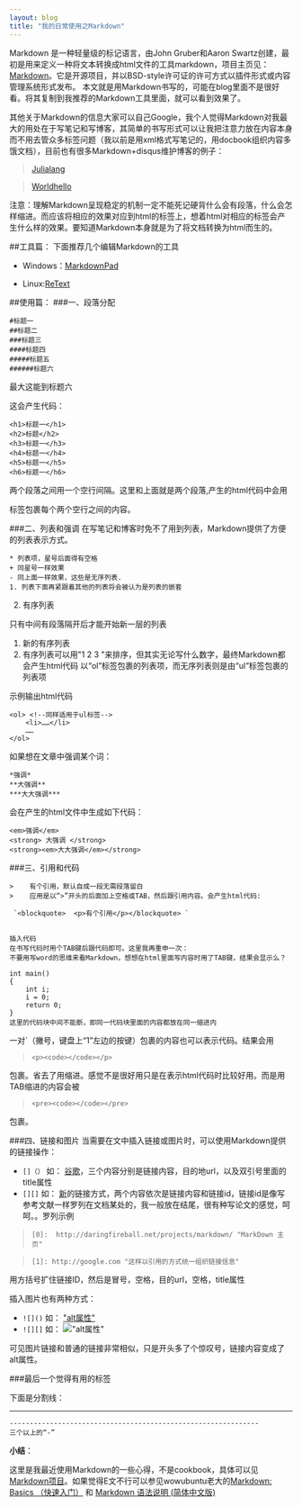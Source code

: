 ```yaml
---
layout: blog 
title: "我的日常使用之Markdown"
---
```


Markdown 是一种轻量级的标记语言，由John Gruber和Aaron Swartz创建，最初是用来定义一种将文本转换成html文件的工具markdown，项目主页见：[Markdown][0]。它是开源项目，并以BSD-style许可证的许可方式以插件形式或内容管理系统形式发布。
本文就是用Markdown书写的，可能在blog里面不是很好看。将其复制到我推荐的Markdown工具里面，就可以看到效果了。

其他关于Markdown的信息大家可以自己Google，我个人觉得Markdown对我最大的用处在于写笔记和写博客，其简单的书写形式可以让我把注意力放在内容本身而不用去管众多标签问题（我以前是用xml格式写笔记的，用docbook组织内容多饿文档），目前也有很多Markdown+disqus维护博客的例子：

>[Julialang][3]

>[Worldhello][4]

注意：理解Markdown呈现稳定的机制一定不能死记硬背什么会有段落，什么会怎样缩进。而应该将相应的效果对应到html的标签上，想着html对相应的标签会产生什么样的效果。要知道Markdown本身就是为了将文档转换为html而生的。

##工具篇：
下面推荐几个编辑Markdown的工具

* Windows：[MarkdownPad][5]

* Linux:[ReText][6]

##使用篇：
###一、段落分配

    #标题一
    ##标题二
    ###标题三
    ####标题四
    #####标题五
    ######标题六

最大这能到标题六

这会产生代码：

    <h1>标题一</h1>
    <h2>标题</h2>
    <h3>标题一</h3>
    <h4>标题一</h4>
    <h5>标题一</h5>
    <h6>标题一</h6>

两个段落之间用一个空行间隔。这里和上面就是两个段落,产生的html代码中会用<p>标签包裹每个两个空行之间的内容。
    
###二、列表和强调
在写笔记和博客时免不了用到列表，Markdown提供了方便的列表表示方式。

	* 列表项，星号后面得有空格
	+ 同星号一样效果
	- 同上面一样效果，这些是无序列表.
	1. 列表下面再紧跟着其他的列表将会被认为是列表的嵌套
2. 有序列表

只有中间有段落隔开后才能开始新一层的列表

1. 新的有序列表 
2. 有序列表可以用"1  2  3  "来排序，但其实无论写什么数字，最终Markdown都会产生html代码
以“ol”标签包裹的列表项，而无序列表则是由“ul”标签包裹的列表项

示例输出html代码

    <ol> <!--同样适用于ul标签-->
        <li>……</li>
        ……
    </ol>


如果想在文章中强调某个词：

    *强调*
    **大强调**
    ***大大强调***

会在产生的html文件中生成如下代码：

    <em>强调</em> 
    <strong> 大强调 </strong> 
    <strong><em>大大强调</em></strong> 

###三、引用和代码


	>    有个引用，默认自成一段无需段落留白
	>    应用是以“>”开头的后面加上空格或TAB，然后跟引用内容。会产生html代码:

	 `<blockquote>  <p>有个引用</p></blockquote> `


    插入代码
    在书写代码时用个TAB键后跟代码即可。这里我再重申一次：
    不要用写word的思维来看Markdown，想想在html里面写内容时用了TAB键，结果会显示么？

    int main()
    {
        int i;
        i = 0;
        return 0;
    }
    这里的代码块中间不能断，即同一代码块里面的内容都放在同一缩进内
一对\`（撇号，键盘上“1”左边的按键）包裹的内容也可以表示代码。结果会用
> `<p><code></code></p>`

包裹。省去了用缩进。感觉不是很好用只是在表示html代码时比较好用。而是用TAB缩进的内容会被
> `<pre><code></code></pre>`

包裹。

###四、链接和图片
当需要在文中插入链接或图片时，可以使用Markdown提供的链接操作：

* `[]（）` 如：
	[谷歌](http://google.com "title属性")，三个内容分别是链接内容，目的地url，以及双引号里面的title属性
* `[][]` 如：
	[新][1]的链接方式，两个内容依次是链接内容和链接id，链接id是像写参考文献一样罗列在文档某处的，我一般放在结尾，很有种写论文的感觉，呵呵。。罗列示例

>    `[0]:  http://daringfireball.net/projects/markdown/ "MarkDown 主页"`

>   `[1]: http://google.com "这样以引用的方式统一组织链接信息"`

用方括号扩住链接ID，然后是冒号，空格，目的url，空格，title属性

插入图片也有两种方式：

* `![]()`    如：
	["alt属性"](~/images/logo.gif "title属性")
* `![][]` 如：
	 !["alt属性"][2]

可见图片链接和普通的链接非常相似，只是开头多了个惊叹号，链接内容变成了alt属性。

###最后一个觉得有用的标签

下面是分割线：

------------------------------------------------------------------------------
	--------------------------------------------------------------
	三个以上的“-”

**小结**：

这里是我最近使用Markdown的一些心得，不是cookbook，具体可以见[Markdown项目][0]。如果觉得E文不行可以参见wowubuntu老大的[Markdown: Basics （快速入门）][7] 和 [Markdown 语法说明 (简体中文版)][8]
 

[0]:  http://daringfireball.net/projects/markdown/ "MarkDown 项目主页"
[1]: http://google.com "这样以引用的方式统一组织链接信息"
[2]: ~/images/logo.gif "title属性"
[3]: http://julialang.org/ "JuliaLang"
[4]: http://www.worldhello.net/    "WorldHello"
[5]: http://markdownpad.com/        "MarkdownPad"
[6]: http://sourceforge.net/p/retext/home/ReText/    "Retext"
[7]: http://wowubuntu.com/markdown/basic.html
[8]: http://wowubuntu.com/markdown/index.html#blockquote
